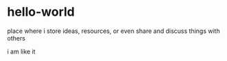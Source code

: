 # hello-world
place where i store ideas, resources, or even share and discuss things with others

i am like it
